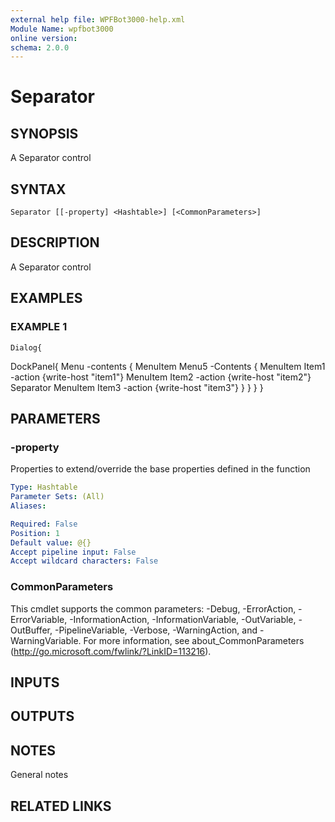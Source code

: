 ```yaml
---
external help file: WPFBot3000-help.xml
Module Name: wpfbot3000
online version:
schema: 2.0.0
---
```


# Separator

## SYNOPSIS
A Separator control

## SYNTAX

```
Separator [[-property] <Hashtable>] [<CommonParameters>]
```

## DESCRIPTION
A Separator control

## EXAMPLES

### EXAMPLE 1
```
Dialog{
```

DockPanel{
        Menu -contents {
            MenuItem Menu5 -Contents {
            MenuItem Item1 -action {write-host "item1"}
            MenuItem Item2 -action {write-host "item2"}
            Separator 
            MenuItem Item3 -action {write-host "item3"}
            }
        }
    }
}

## PARAMETERS

### -property
Properties to extend/override the base properties defined in the function

```yaml
Type: Hashtable
Parameter Sets: (All)
Aliases:

Required: False
Position: 1
Default value: @{}
Accept pipeline input: False
Accept wildcard characters: False
```

### CommonParameters
This cmdlet supports the common parameters: -Debug, -ErrorAction, -ErrorVariable, -InformationAction, -InformationVariable, -OutVariable, -OutBuffer, -PipelineVariable, -Verbose, -WarningAction, and -WarningVariable.
For more information, see about_CommonParameters (http://go.microsoft.com/fwlink/?LinkID=113216).

## INPUTS

## OUTPUTS

## NOTES
General notes

## RELATED LINKS

